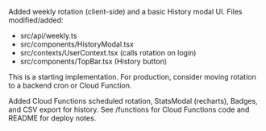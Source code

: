Added weekly rotation (client-side) and a basic History modal UI. Files modified/added:
- src/api/weekly.ts
- src/components/HistoryModal.tsx
- src/contexts/UserContext.tsx (calls rotation on login)
- src/components/TopBar.tsx (History button)

This is a starting implementation. For production, consider moving rotation to a backend cron or Cloud Function.

Added Cloud Functions scheduled rotation, StatsModal (recharts), Badges, and CSV export for history.
See /functions for Cloud Functions code and README for deploy notes.
